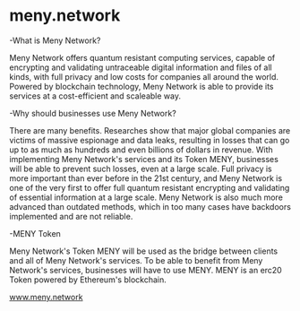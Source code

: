 # meny.network


-What is Meny Network?

Meny Network offers quantum resistant computing services, capable of encrypting and validating untraceable digital information and files of all kinds, with full privacy and low costs for companies all around the world. Powered by blockchain technology, Meny Network is able to provide its services at a cost-efficient and scaleable way.


-Why should businesses use Meny Network?

There are many benefits. Researches show that major global companies are victims of massive espionage and data leaks, resulting in losses that can go up to as much as hundreds and even billions of dollars in revenue. With implementing Meny Network's services and its Token MENY, businesses will be able to prevent such losses, even at a large scale. Full privacy is more important than ever before in the 21st century, and Meny Network is one of the very first to offer full quantum resistant encrypting and validating of essential information at a large scale. Meny Network is also much more advanced than outdated methods, which in too many cases have backdoors implemented and are not reliable.


-MENY Token

Meny Network's Token MENY will be used as the bridge between clients and all of Meny Network's services. To be able to benefit from Meny Network's services, businesses will have to use MENY. MENY is an erc20 Token powered by Ethereum's blockchain.



www.meny.network
